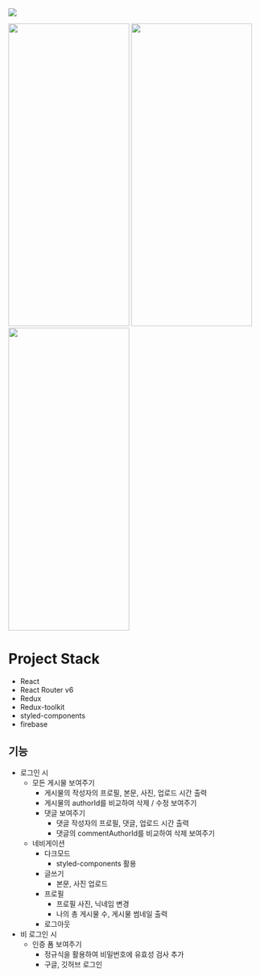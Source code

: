 <img src='https://user-images.githubusercontent.com/91203029/202180085-d70075b9-f1ac-4f15-b566-1de909cb5a3c.png' />
<p display='flex' justify-content='space-between'>
<img src='https://user-images.githubusercontent.com/91203029/202180265-a84da78a-1ae8-4040-abce-2fe7b0ff48df.png' width='240' height='600'/>
<img src='https://user-images.githubusercontent.com/91203029/202182331-108b4f18-6433-45ab-9e3c-134a20084714.png' width='240' height='600'/>
<img src='https://user-images.githubusercontent.com/91203029/202180206-e740744a-34b3-4489-95ac-658e6591c004.png' width='240' height='600'/>
</p>

# Project Stack

- React
- React Router v6
- Redux
- Redux-toolkit
- styled-components
- firebase

## 기능

- 로그인 시
  - 모든 게시물 보여주기
    - 게시물의 작성자의 프로필, 본문, 사진, 업로드 시간 출력
    - 게시물의 authorId를 비교하여 삭제 / 수정 보여주기
    - 댓글 보여주기
      - 댓글 작성자의 프로필, 댓글, 업로드 시간 출력
      - 댓글의 commentAuthorId를 비교하여 삭제 보여주기
  - 네비게이션
    - 다크모드
      - styled-components 활용
    - 글쓰기
      - 본문, 사진 업로드
    - 프로필
      - 프로필 사진, 닉네임 변경
      - 나의 총 게시물 수, 게시물 썸네일 출력
    - 로그아웃
- 비 로그인 시
  - 인증 폼 보여주기
    - 정규식을 활용하여 비밀번호에 유효성 검사 추가
    - 구글, 깃허브 로그인
